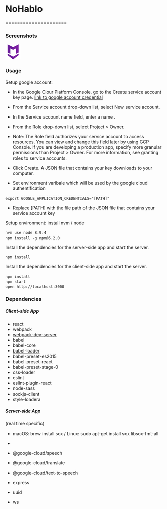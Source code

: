# NoHablo
=====================


### Screenshots
![alt text](https://github.com/adam-p/markdown-here/raw/master/src/common/images/icon48.png "Logo Title Text 1")
### Usage

Setup google account:

- In the Google Clour Platform Console, go to the Create service account key page. [link to google account credential ](https://console.cloud.google.com/apis/credentials/serviceaccountkey?_ga=2.104477824.-1895077828.1541163389 "Go to create service account key page")
- From the Service account drop-down list, select New service account.
- In the Service account name field, enter a name .
- From the Role drop-down list, select Project > Owner.

- Note: The Role field authorizes your service account to access resources. You can view and change this field later by using GCP Console. If you are developing a production app, specify more granular permissions than Project > Owner. For more information, see granting roles to service accounts.
- Click Create. A JSON file that contains your key downloads to your computer.
- Set environment varibale which will be used by the google cloud authentification
```
export GOOGLE_APPLICATION_CREDENTIALS="[PATH]"
```
- Replace [PATH] with the file path of the JSON file that contains your service account key

Setup environment: install nvm / node
```
nvm use node 8.9.4
npm install -g npm@5.2.0
````
Install the dependencies for the server-side app and start the server.
```
npm install
```

Install the dependencies for the client-side app and start the server.
```
npm install
npm start
open http://localhost:3000
```

### Dependencies

##### Client-side App
* react
* webpack
* [webpack-dev-server](https://github.com/webpack/webpack-dev-server)
* babel
* babel-core
* [babel-loader](https://github.com/babel/babel-loader)
* babel-preset-es2015
* babel-preset-react
* babel-preset-stage-0
* css-loader
* eslint
* eslint-plugin-react
* node-sass
* sockjs-client
* style-loadera

##### Server-side App
(real time specific)
* macOS: brew install sox / Linux: sudo apt-get install sox libsox-fmt-all
*

* @google-cloud/speech
* @google-cloud/translate
* @google-cloud/text-to-speech
* express
* uuid
* ws
